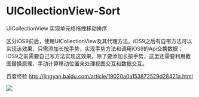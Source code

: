 # UICollectionView-Sort
UICollectionView 实现单元格拖拽移动排序

区分iOS9前后，使用UICollectionView及其代理方法。iOS9之后有自带方法可以实现该效果，只需添加长按手势，实现手势方法和调用iOS9的Api交换数据；iOS9之前需要自己写方法实现这效果，除了要添加长按手势，这里还需要利用截图替换原理，手动计算移动位置来处理视图交互和数据交互。

百度经验 http://jingyan.baidu.com/article/19020a0a153872529d28421a.html

 ![](https://github.com/cjq002/UICollectionView-Sort/raw/master/Media/vedio.gif) 

